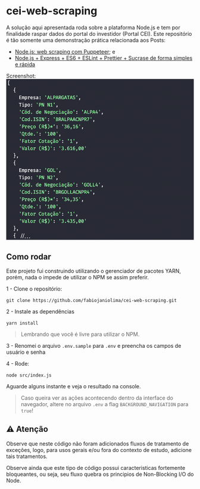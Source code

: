 # cei-web-scraping

A solução aqui apresentada roda sobre a plataforma Node.js e tem por finalidade raspar dados do portal do investidor (Portal CEI). Este repositório é tão somente uma demonstração prática relacionada aos Posts:

 - [Node.js: web scraping com Puppeteer](https://medium.com/@fabiojanio/node-js-web-scraping-com-puppeteer-29dd974eb042); e
 - [Node.js + Express + ES6 + ESLint + Prettier + Sucrase de forma simples e rápida](https://medium.com/@fabiojanio/node-js-express-es6-eslint-sucrase-de-forma-simples-e-rápida-8467fcfae728)

 Screenshot:
 ![screenshot](screenshot.png)

## Como rodar

Este projeto fui construindo utilizando o gerenciador de pacotes YARN, porém, nada o impede de utilizar o NPM se assim preferir.

1 - Clone o repositório:

```
git clone https://github.com/fabiojaniolima/cei-web-scraping.git
```

2 - Instale as dependências

```
yarn install
```

> Lembrando que você é livre para utilizar o NPM.

3 - Renomei o arquivo `.env.sample` para `.env` e preencha os campos de usuário e senha

4 - Rode:

```
node src/index.js
```

Aguarde alguns instante e veja o resultado na console.

> Caso queira ver as ações acontecendo dentro da interface do navegador, altere no arquivo `.env` a flag `BACKGROUND_NAVIGATION` para `true`!

## :warning: Atenção

Observe que neste código não foram adicionados fluxos de tratamento de exceções, logo, para usos gerais e/ou fora do contexto de estudo, adicione tais tratamentos.

Observe ainda que este tipo de código possui caracteristicas fortemente bloqueantes, ou seja, seu fluxo quebra os principios de Non-Blocking I/O do Node.
